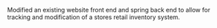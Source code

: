 
Modified an existing website front end and spring back end to allow for tracking and modification of a stores retail inventory system.

